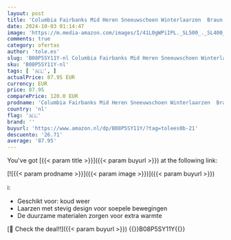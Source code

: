 ```yaml
---
layout: post
title: 'Columbia Fairbanks Mid Heren Sneeuwschoen Winterlaarzen  Braun Elk X Graphite  40 EU'
date: 2024-10-03 01:14:47
image: 'https://m.media-amazon.com/images/I/41L0gWPiIPL._SL500_._SL400_.jpg'
comments: true
category: ofertas
author: 'tole.es'
slug: 'B08P5SY11Y-nl Columbia Fairbanks Mid Heren Sneeuwschoen Winterlaarzen...'
sku: 'B08P5SY11Y-nl'
tags: [ '🇳🇱', ]
actualPrice: 87.95 EUR
currency: EUR
price: 87.95
comparePrice: 120.0 EUR
prodname: 'Columbia Fairbanks Mid Heren Sneeuwschoen Winterlaarzen  Braun Elk X Graphite  40 EU'
country: 'nl'
flag: '🇳🇱'
brand: ''
buyurl: 'https://www.amazon.nl/dp/B08P5SY11Y/?tag=tolees0b-21'
descuento: '26.71'
average: '87.95'
---
```


You've got [{{< param title >}}]({{< param buyurl >}}) at the following link:

[![{{< param prodname >}}]({{< param image >}})]({{< param buyurl >}})

ℹ️:

- Geschikt voor: koud weer
- Laarzen met stevig design voor soepele bewegingen
- De duurzame materialen zorgen voor extra warmte

[🛒 Check the deal!!]({{< param buyurl >}})
{{<world>}}B08P5SY11Y{{</world>}}

